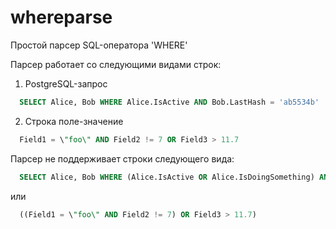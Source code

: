 # whereparse
Простой парсер SQL-оператора 'WHERE'

Парсер работает со следующими видами строк:
1. PostgreSQL-запрос
```sql
  SELECT Alice, Bob WHERE Alice.IsActive AND Bob.LastHash = 'ab5534b'
```
2. Строка поле-значение
```sql
  Field1 = \"foo\" AND Field2 != 7 OR Field3 > 11.7
```

Парсер не поддерживает строки следующего вида:
``` sql
  SELECT Alice, Bob WHERE (Alice.IsActive OR Alice.IsDoingSomething) AND Bob.LastHash = 'ab5534b'
```
или
``` sql
  ((Field1 = \"foo\" AND Field2 != 7) OR Field3 > 11.7)
```